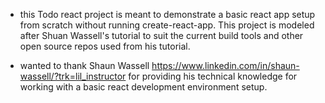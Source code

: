 - this Todo react project is meant to demonstrate a basic react app setup from scratch without running create-react-app. This project is modeled after Shuan Wassell's tutorial to suit the current build tools and other open source repos used from his tutorial.

- wanted to thank Shaun Wassell https://www.linkedin.com/in/shaun-wassell/?trk=lil_instructor for providing his technical knowledge for working with a basic react development environment setup.
